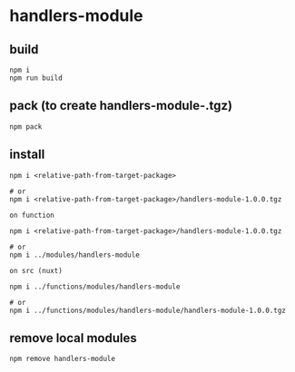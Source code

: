 # handlers-module

## build
    npm i
    npm run build
    
## pack (to create handlers-module-<version>.tgz)
    npm pack
    
## install
    npm i <relative-path-from-target-package>
    
    # or
    npm i <relative-path-from-target-package>/handlers-module-1.0.0.tgz

`on function`
    
    npm i <relative-path-from-target-package>/handlers-module-1.0.0.tgz
    
    # or
    npm i ../modules/handlers-module

`on src (nuxt)`
   
    npm i ../functions/modules/handlers-module
    
    # or
    npm i ../functions/modules/handlers-module/handlers-module-1.0.0.tgz

## remove local modules
    npm remove handlers-module
